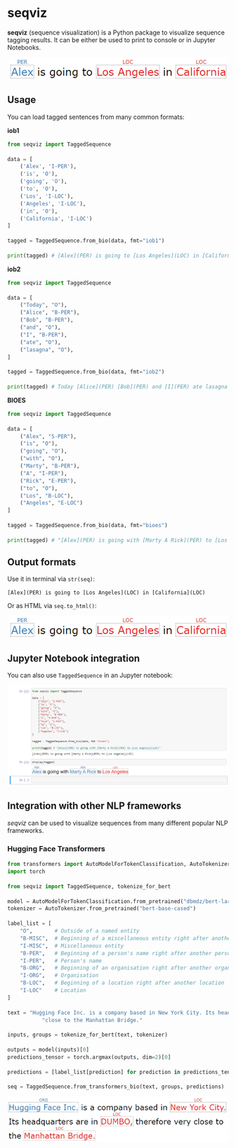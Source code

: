# seqviz

**seqviz** (sequence visualization) is a Python package to visualize sequence tagging results. It can be either be used
to print to console or in Jupyter Notebooks.

<p align="center">
  <img src="https://raw.githubusercontent.com/jcklie/seqviz/master/img/header.png" />
</p>


## Usage

You can load tagged sentences from many common formats:

**iob1**

```python
from seqviz import TaggedSequence

data = [
    ('Alex', 'I-PER'),
    ('is', 'O'),
    ('going', 'O'),
    ('to', 'O'),
    ('Los', 'I-LOC'),
    ('Angeles', 'I-LOC'),
    ('in', 'O'),
    ('California', 'I-LOC')
]

tagged = TaggedSequence.from_bio(data, fmt="iob1")

print(tagged) # [Alex](PER) is going to [Los Angeles](LOC) in [California](LOC)
```

**iob2**

```python
from seqviz import TaggedSequence

data = [
    ("Today", "O"),
    ("Alice", "B-PER"),
    ("Bob", "B-PER"),
    ("and", "O"),
    ("I", "B-PER"),
    ("ate", "O"),
    ("lasagna", "O"),
]

tagged = TaggedSequence.from_bio(data, fmt="iob2")

print(tagged) # Today [Alice](PER) [Bob](PER) and [I](PER) ate lasagna
```

**BIOES**

```python
from seqviz import TaggedSequence

data = [
    ("Alex", "S-PER"),
    ("is", "O"),
    ("going", "O"),
    ("with", "O"),
    ("Marty", "B-PER"),
    ("A", "I-PER"),
    ("Rick", "E-PER"),
    ("to", "O"),
    ("Los", "B-LOC"),
    ("Angeles", "E-LOC")
]

tagged = TaggedSequence.from_bio(data, fmt="bioes")

print(tagged) # "[Alex](PER) is going with [Marty A Rick](PER) to [Los Angeles](LOC)"
```

## Output formats

Use it in terminal via `str(seq)`:

    [Alex](PER) is going to [Los Angeles](LOC) in [California](LOC)

Or as HTML via `seq.to_html()`:

<p align="center">
  <img src="https://raw.githubusercontent.com/jcklie/seqviz/master/img/header.png" />
</p>

## Jupyter Notebook integration

You can also use `TaggedSequence` in an Jupyter notebook:

<p align="center">
  <img src="https://raw.githubusercontent.com/jcklie/seqviz/master/img/jupyter_ner.png" />
</p>

## Integration with other NLP frameworks

*seqviz* can be used to visualize sequences from many different popular NLP frameworks.

### Hugging Face Transformers

```python
from transformers import AutoModelForTokenClassification, AutoTokenizer
import torch

from seqviz import TaggedSequence, tokenize_for_bert

model = AutoModelForTokenClassification.from_pretrained("dbmdz/bert-large-cased-finetuned-conll03-english")
tokenizer = AutoTokenizer.from_pretrained("bert-base-cased")

label_list = [
    "O",       # Outside of a named entity
    "B-MISC",  # Beginning of a miscellaneous entity right after another miscellaneous entity
    "I-MISC",  # Miscellaneous entity
    "B-PER",   # Beginning of a person's name right after another person's name
    "I-PER",   # Person's name
    "B-ORG",   # Beginning of an organisation right after another organisation
    "I-ORG",   # Organisation
    "B-LOC",   # Beginning of a location right after another location
    "I-LOC"    # Location
]

text = "Hugging Face Inc. is a company based in New York City. Its headquarters are in DUMBO, therefore very " \
           "close to the Manhattan Bridge."

inputs, groups = tokenize_for_bert(text, tokenizer)

outputs = model(inputs)[0]
predictions_tensor = torch.argmax(outputs, dim=2)[0]

predictions = [label_list[prediction] for prediction in predictions_tensor]

seq = TaggedSequence.from_transformers_bio(text, groups, predictions)
```

<p align="center">
  <img src="https://raw.githubusercontent.com/jcklie/seqviz/master/img/transformer_ner.png" />
</p>